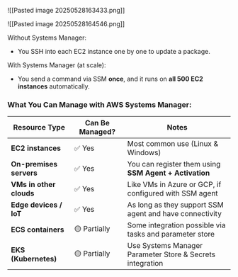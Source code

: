 
![[Pasted image 20250528163433.png]]



![[Pasted image 20250528164546.png]]



Without Systems Manager:

- You SSH into each EC2 instance one by one to update a package.
    
With Systems Manager (at scale):

- You send a command via SSM **once**, and it runs on **all 500 EC2 instances** automatically.




### **What You Can Manage with AWS Systems Manager:**

| Resource Type           | Can Be Managed? | Notes                                                     |
| ----------------------- | --------------- | --------------------------------------------------------- |
| **EC2 instances**       | ✅ Yes           | Most common use (Linux & Windows)                         |
| **On-premises servers** | ✅ Yes           | You can register them using **SSM Agent + Activation**    |
| **VMs in other clouds** | ✅ Yes           | Like VMs in Azure or GCP, if configured with SSM agent    |
| **Edge devices / IoT**  | ✅ Yes           | As long as they support SSM agent and have connectivity   |
| **ECS containers**      | 🟡 Partially    | Some integration possible via tasks and parameter store   |
| **EKS (Kubernetes)**    | 🟡 Partially    | Use Systems Manager Parameter Store & Secrets integration |